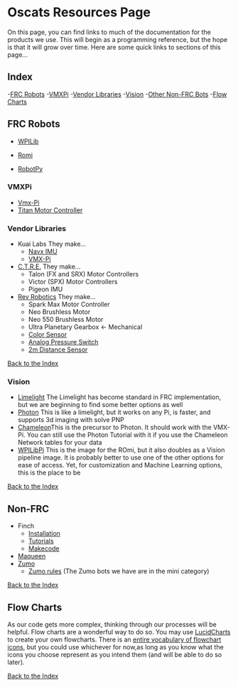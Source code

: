 # Oscats Resources Page

On this page, you can find links to much of the documentation for the products we use. This will begin as a programming reference, but the hope is that it will grow over time.
Here are some quick links to sections of this page...

## Index <a name= "Index"></a>

-[FRC Robots](FRCRobots) 
-[VMXPi](#VMXPi) 
-[Vendor Libraries](#VendorLibraries) 
-[Vision](#Vision) 
-[Other Non-FRC Bots](OtherBots) 
-[Flow Charts](#flow)

## FRC Robots<a name="FRCRobots"></a>

- [WPILib](https://docs.wpilib.org/en/stable/)
- [Romi](https://docs.wpilib.org/en/stable/docs/romi-robot/index.html)

- [RobotPy](https://robotpy.readthedocs.io/en/stable/)

### VMXPi<a name ="VMX-Pi"></a>

- [Vmx-Pi](https://pdocs.kauailabs.com/vmx-pi/software/vmx-pi-for-frc-2020-robot-programming/vmx-pi-for-frc-documentation/)
- [Titan Motor Controller](https://docs.wsr.studica.com/en/latest/docs/GettingStarted/index.html)

### Vendor Libraries<a name ="VendorLibraries"></a>

- Kuai Labs They make...
  - [Navx IMU](https://pdocs.kauailabs.com/navx-mxp/)
  - [VMX-Pi](https://pdocs.kauailabs.com/vmx-pi/software/vmx-pi-for-frc-2020-robot-programming/vmx-pi-for-frc-documentation/)
- [C.T.R.E.](https://docs.ctre-phoenix.com/en/stable/) They make...
  - Talon (FX and SRX) Motor Controllers
  - Victor (SPX) Motor Controllers
  - Pigeon IMU
- [Rev Robotics](https://docs.revrobotics.com/docs/first-robotics-competition)  They make...
  - Spark Max Motor Controller
  - Neo Brushless Motor
  - Neo 550 Brushless Motor
  - Ultra Planetary Gearbox <- Mechanical
  - [Color Sensor](https://docs.revrobotics.com/color-sensor/application-examples#frc-application)
  - [Analog Pressure Switch](https://www.revrobotics.com/content/docs/REV-11-1107-DS.pdf)
  - [2m Distance Sensor](https://github.com/REVrobotics/2m-Distance-Sensor)
  
[Back to the Index](#Index)

### Vision<a name="Vision"></a>

- [Limelight](https://docs.limelightvision.io/en/latest/) The Limelight has become standard in FRC implementation, but we are beginning to find some better options as well
- [Photon](https://docs.photonvision.org/en/latest/) This is like a limelight, but it works on any Pi, is faster, and supports 3d imaging with solve PNP
- [Chameleon](https://chameleon-vision.readthedocs.io/en/latest/contents.html)This is the precursor to Photon. It should work with the VMX-Pi. You can still use the Photon Tutorial with it if you use the Chameleon Network tables for your data
- [WPILibPi](https://docs.wpilib.org/en/stable/docs/software/vision-processing/wpilibpi/index.html) This is the image for the ROmi, but it also doubles as a Vision pipeline image. It is probably better to use one of the other options for ease of access. Yet, for customization and Machine Learning options, this is the place to be

[Back to the Index](#Index)

## Non-FRC <a name="OtherBots"></a>

- Finch
  - [Installation](https://www.birdbraintechnologies.com/finch/java/install/1-1)
  - [Tutorials](https://www.birdbraintechnologies.com/finch/java/program/)
  - [Makecode](https://www.birdbraintechnologies.com/finch/makecode/)
- [Maqueen](https://github.com/MrRSquared/Oscats-Hackathon/blob/main/Robots/Non-FRC/Maqueen/Maqueen_Plus_Getting_Started_Tutorial_MakeCode-master)
- [Zumo](https://github.com/MrRSquared/Oscats-Hackathon/tree/main/Robots/Non-FRC/Zumo)
  - [Zumo rules](http://robogames.net/rules/all-sumo.php) (The Zumo bots we have are in the mini category)
  
[Back to the Index](#Index)

## Flow Charts <a name="flow"></a>

 As our code gets more complex, thinking through our processes will be helpful. Flow charts are a wonderful way to do so.
You may use <a href = "https://lucidchart.com"> LucidCharts </a> to create your own flowcharts. There is an <a href = "https://www.gliffy.com/blog/guide-to-flowchart-symbols"> entire vocabulary of flowchart icons</a>, but you could use whichever for now,as long as you know what the icons you choose represent as you intend them (and will be able to do so later).

[Back to the Index](#Index)
